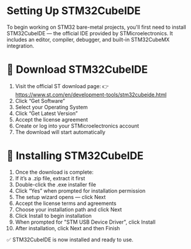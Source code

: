 # Setting Up STM32CubeIDE
To begin working on STM32 bare-metal projects, you'll first need to install STM32CubeIDE — the official IDE provided by STMicroelectronics. It includes an editor, compiler, debugger, and built-in STM32CubeMX integration.

# 🔗 Download STM32CubeIDE
1. Visit the official ST download page:
👉 https://www.st.com/en/development-tools/stm32cubeide.html
2. Click “Get Software”
3. Select your Operating System
4. Click “Get Latest Version”
5. Accept the license agreement
6. Create or log into your STMicroelectronics account
7. The download will start automatically

# 💾 Installing STM32CubeIDE
1. Once the download is complete:
2. If it’s a .zip file, extract it first
3. Double-click the .exe installer file
4. Click “Yes” when prompted for installation permission
5. The setup wizard opens — click Next
6. Accept the license terms and agreements
7. Choose your installation path and click Next
8. Click Install to begin installation
9. When prompted for "STM USB Device Driver", click Install
10. After installation, click Next and then Finish

✅ STM32CubeIDE is now installed and ready to use.

